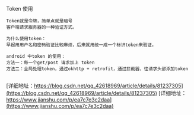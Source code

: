 
Token 使用
```
Token就是令牌，简单点就是暗号
客户端请求服务器的一种验证方式。

为什么使用token：
早起用用户名和密码验证比较麻烦，后来就用统一成一个标识token来验证。

android 中token 的使用：
方法一：每一个get/post 请求加上 token
方法二：全局处理token，通过okhttp + retrofit，通过拦截器，往请求头部添加token


```
[详细地址：https://blog.csdn.net/qq_42618969/article/details/81237305](https://blog.csdn.net/qq_42618969/article/details/81237305)
[详细地址：https://www.jianshu.com/p/ea7c7e3c2daa](https://www.jianshu.com/p/ea7c7e3c2daa)
